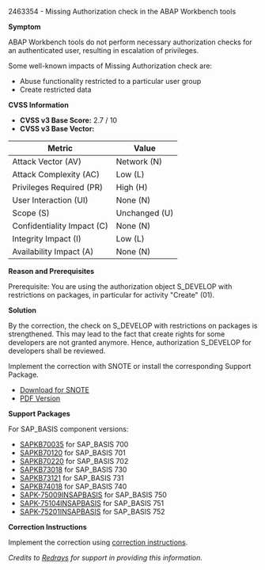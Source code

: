 2463354 - Missing Authorization check in the ABAP Workbench tools

**Symptom**

ABAP Workbench tools do not perform necessary authorization checks for an authenticated user, resulting in escalation of privileges.

Some well-known impacts of Missing Authorization check are:

- Abuse functionality restricted to a particular user group
- Create restricted data

**CVSS Information**

- **CVSS v3 Base Score:** 2.7 / 10
- **CVSS v3 Base Vector:**

| Metric                       | Value             |
|------------------------------|-------------------|
| Attack Vector (AV)           | Network (N)       |
| Attack Complexity (AC)       | Low (L)           |
| Privileges Required (PR)     | High (H)          |
| User Interaction (UI)        | None (N)          |
| Scope (S)                    | Unchanged (U)     |
| Confidentiality Impact (C)   | None (N)          |
| Integrity Impact (I)         | Low (L)           |
| Availability Impact (A)      | None (N)          |

**Reason and Prerequisites**

Prerequisite: You are using the authorization object S_DEVELOP with restrictions on packages, in particular for activity "Create" (01).

**Solution**

By the correction, the check on S_DEVELOP with restrictions on packages is strengthened. This may lead to the fact that create rights for some developers are not granted anymore. Hence, authorization S_DEVELOP for developers shall be reviewed.

Implement the correction with SNOTE or install the corresponding Support Package.

- [Download for SNOTE](https://notesdownloads.sap.com/note/0040000019483932017)
- [PDF Version](https://userapps.support.sap.com/sap/support/sfm/notes/print/0002463354?language=en-US&token=DF7DAEB4105138D64F930636424B239A)

**Support Packages**

For SAP_BASIS component versions:

- [SAPKB70035](https://me.sap.com/supportpackage/SAPKB70035) for SAP_BASIS 700
- [SAPKB70120](https://me.sap.com/supportpackage/SAPKB70120) for SAP_BASIS 701
- [SAPKB70220](https://me.sap.com/supportpackage/SAPKB70220) for SAP_BASIS 702
- [SAPKB73018](https://me.sap.com/supportpackage/SAPKB73018) for SAP_BASIS 730
- [SAPKB73121](https://me.sap.com/supportpackage/SAPKB73121) for SAP_BASIS 731
- [SAPKB74018](https://me.sap.com/supportpackage/SAPKB74018) for SAP_BASIS 740
- [SAPK-75009INSAPBASIS](https://me.sap.com/supportpackage/SAPK-75009INSAPBASIS) for SAP_BASIS 750
- [SAPK-75104INSAPBASIS](https://me.sap.com/supportpackage/SAPK-75104INSAPBASIS) for SAP_BASIS 751
- [SAPK-75201INSAPBASIS](https://me.sap.com/supportpackage/SAPK-75201INSAPBASIS) for SAP_BASIS 752

**Correction Instructions**

Implement the correction using [correction instructions](https://me.sap.com/corrins/0002463354/41).

*Credits to [Redrays](https://redrays.io) for support in providing this information.*